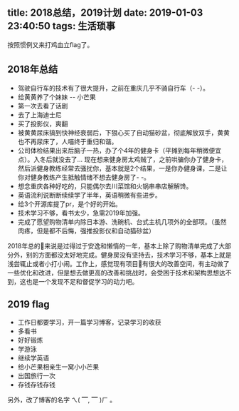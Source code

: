 title: 2018总结，2019计划
date: 2019-01-03 23:40:50
tags: 生活琐事
---

按照惯例又来打鸡血立flag了。
<!-- more -->

## 2018年总结

- 驾驶自行车的技术有了很大提升，之前在重庆几乎不骑自行车（- -）。
- 给黄黄养了个妹妹 -- 小芒果
- 第一次去看了话剧
- 去了上海迪士尼
- 买了投影仪，爽翻
- 被黄黄尿床搞到快神经衰弱后，下狠心买了自动猫砂盆，彻底解放双手，黄黄也不再尿床了，人喵终于重归和谐。
- 公司体检结果出来后脑子一热，办了个4年的健身卡（平摊到每年稍微便宜点）。入冬后就没去了... 现在想来健身房太鸡贼了，之前哄骗你办了健身卡，然后派健身教练经常去骚扰你，基本就是2个结果，一是你办健身课，二是让你对健身教练产生抵触情绪不想去健身房了- -。
- 想念重庆各种好吃的，只能偶尔去川菜馆和火锅串串店解解馋。
- 英语流利说断断续续学了半年，英语稍微有些进步。
- 给3个开源库提了pr，是个好的开始。
- 技术学习不够，看书太少，急需2019年加强。
- 完成了愿望购物清单内除日本游、洗碗机、台式主机几项外的全部项。（虽然肉疼，但是都不后悔，强推投影仪和自动猫砂盆）

2018年总的来说是过得过于安逸和懒惰的一年，基本上除了购物清单完成了大部分外，别的方面都没太好地完成。健身房没有坚持去，技术学习不够，基本上就是浅尝辄止或者小打小闹。工作上，感觉现有项目有很大的改善空间，有主动做了一些优化和改进，但是想去做更高的改善和挑战时，会受困于技术和架构思想达不到，这也是一个发现不足和督促学习的动力吧。

## 2019 flag

- 工作日都要学习，开一篇学习博客，记录学习的收获
- 多看书
- 好好锻炼
- 学游泳
- 继续学英语
- 给小芒果相亲生一窝小小芒果
- 出国旅行一次
- 存钱存钱存钱

另外，改了博客的名字 ㄟ( ▔, ▔ )ㄏ 。